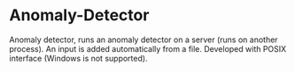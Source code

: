 # Anomaly-Detector
Anomaly detector, runs an anomaly detector on a server (runs on another process).
An input is added automatically from a file.
Developed with POSIX interface (Windows is not supported).
